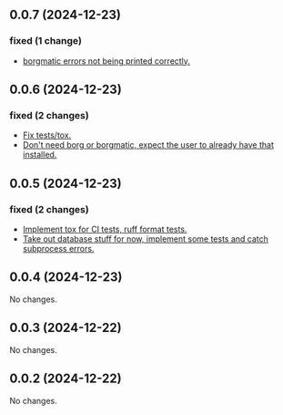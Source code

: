 ## 0.0.7 (2024-12-23)

### fixed (1 change)

- [borgmatic errors not being printed correctly.](lucid/borgstats@2997ec0cc48b4a98029747b4ac820fee542be586)

## 0.0.6 (2024-12-23)

### fixed (2 changes)

- [Fix tests/tox.](lucid/borgstats@ecb4d13c5553f654ade2df3a0d927606d472a730)
- [Don't need borg or borgmatic, expect the user to already have that installed.](lucid/borgstats@b0adb54b0663485a727983590f06c9b33ebc5f35)

## 0.0.5 (2024-12-23)

### fixed (2 changes)

- [Implement tox for CI tests, ruff format tests.](lucid/borgstats@afed7ac5cf9d153eedeac7f6ae762eca7db61830)
- [Take out database stuff for now, implement some tests and catch subprocess errors.](lucid/borgstats@6109fb8e851725f8c1137d23d1b83e72ac71fb4c)

## 0.0.4 (2024-12-23)

No changes.

## 0.0.3 (2024-12-22)

No changes.

## 0.0.2 (2024-12-22)

No changes.
